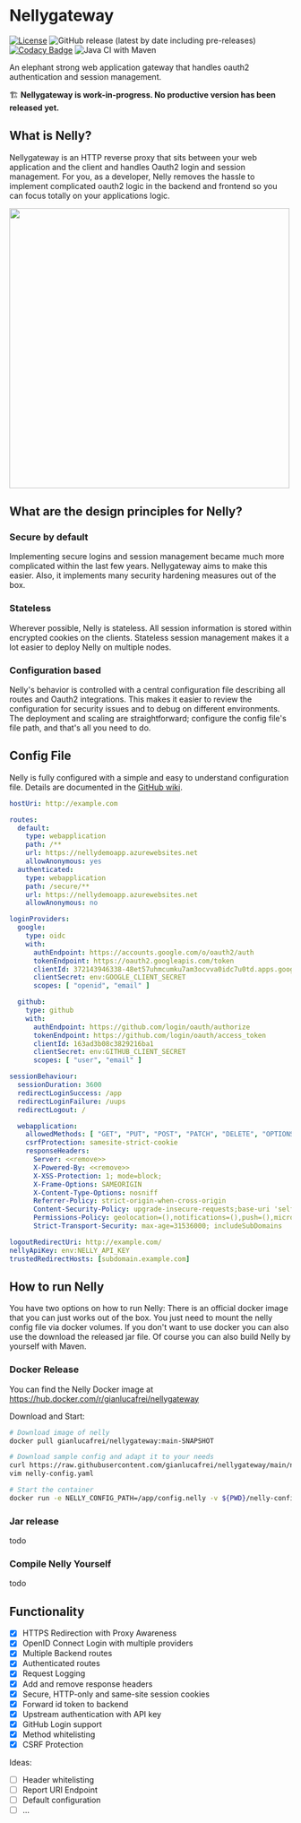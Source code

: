 # Nellygateway

[![License](https://img.shields.io/badge/License-Apache%202.0-blue.svg)](https://opensource.org/licenses/Apache-2.0)
![GitHub release (latest by date including pre-releases)](https://img.shields.io/github/v/release/gianlucafrei/nellygateway)
[![Codacy Badge](https://api.codacy.com/project/badge/Grade/5eaa206a103e4b28be9da2ba857d1653)](https://app.codacy.com/gh/gianlucafrei/nellygateway?utm_source=github.com&utm_medium=referral&utm_content=gianlucafrei/nellygateway&utm_campaign=Badge_Grade)
![Java CI with Maven](https://github.com/gianlucafrei/nellygateway/workflows/Java%20CI%20with%20Maven/badge.svg)

An elephant strong web application gateway that handles oauth2 authentication and session management.

🏗️ **Nellygateway is work-in-progress. No productive version has been released yet.**

## What is Nelly?

Nellygateway is an HTTP reverse proxy that sits between your web application and the client and handles Oauth2 login and session management. For you, as a developer, Nelly removes the hassle to implement complicated oauth2 logic in the backend and frontend so you can focus totally on your applications logic.

<img src="https://github.com/gianlucafrei/nellygateway/blob/main/doc/overview.png?raw=true" data-canonical-src="https://gyazo.com/eb5c5741b6a9a16c692170a41a49c858.png" width="500" />

## What are the design principles for Nelly?

### Secure by default

Implementing secure logins and session management became much more complicated within the last few years. Nellygateway aims to make this easier. Also, it implements many security hardening measures out of the box.

### Stateless

Wherever possible, Nelly is stateless. All session information is stored within encrypted cookies on the clients. Stateless session management makes it a lot easier to deploy Nelly on multiple nodes.

### Configuration based

Nelly's behavior is controlled with a central configuration file describing all routes and Oauth2 integrations. This makes it easier to review the configuration for security issues and to debug on different environments. The deployment and scaling are straightforward; configure the config file's file path, and that's all you need to do.

## Config File

Nelly is fully configured with a simple and easy to understand configuration file. Details are documented in the [GitHub wiki](https://github.com/gianlucafrei/nellygateway/wiki).

```yaml
hostUri: http://example.com

routes:
  default:
    type: webapplication
    path: /**
    url: https://nellydemoapp.azurewebsites.net
    allowAnonymous: yes
  authenticated:
    type: webapplication
    path: /secure/**
    url: https://nellydemoapp.azurewebsites.net
    allowAnonymous: no

loginProviders:
  google:
    type: oidc
    with:
      authEndpoint: https://accounts.google.com/o/oauth2/auth
      tokenEndpoint: https://oauth2.googleapis.com/token
      clientId: 372143946338-48et57uhmcumku7am3ocvva0idc7u0td.apps.googleusercontent.com
      clientSecret: env:GOOGLE_CLIENT_SECRET
      scopes: [ "openid", "email" ]

  github:
    type: github
    with:
      authEndpoint: https://github.com/login/oauth/authorize
      tokenEndpoint: https://github.com/login/oauth/access_token
      clientId: 163ad3b08c3829216ba1
      clientSecret: env:GITHUB_CLIENT_SECRET
      scopes: [ "user", "email" ]

sessionBehaviour:
  sessionDuration: 3600
  redirectLoginSuccess: /app
  redirectLoginFailure: /uups
  redirectLogout: /

  webapplication:
    allowedMethods: [ "GET", "PUT", "POST", "PATCH", "DELETE", "OPTIONS", "HEAD" ]
    csrfProtection: samesite-strict-cookie
    responseHeaders:
      Server: <<remove>>
      X-Powered-By: <<remove>>
      X-XSS-Protection: 1; mode=block;
      X-Frame-Options: SAMEORIGIN
      X-Content-Type-Options: nosniff
      Referrer-Policy: strict-origin-when-cross-origin
      Content-Security-Policy: upgrade-insecure-requests;base-uri 'self';object-src 'self'
      Permissions-Policy: geolocation=(),notifications=(),push=(),microphone=(),camera=(),speaker=(),vibrate=(),fullscreen=(),payment=(),usb=(),magnetometer=(),gyroscope=(),accelerometer=()
      Strict-Transport-Security: max-age=31536000; includeSubDomains

logoutRedirectUri: http://example.com/
nellyApiKey: env:NELLY_API_KEY
trustedRedirectHosts: [subdomain.example.com]
```

## How to run Nelly

You have two options on how to run Nelly: There is an official docker image that you can just works out of the box. You just need to mount the nelly config file via docker volumes. If you don't want to use docker you can also use the download the released jar file. Of course you can also build Nelly by yourself with Maven.

### Docker Release

You can find the Nelly Docker image at https://hub.docker.com/r/gianlucafrei/nellygateway

Download and Start:
```bash
# Download image of nelly
docker pull gianlucafrei/nellygateway:main-SNAPSHOT

# Download sample config and adapt it to your needs
curl https://raw.githubusercontent.com/gianlucafrei/nellygateway/main/nellygateway/sample-nelly-config.yaml >> nelly-config.yaml
vim nelly-config.yaml

# Start the container
docker run -e NELLY_CONFIG_PATH=/app/config.nelly -v ${PWD}/nelly-config.yaml:/app/config.nelly gianlucafrei/nellygateway:main-SNAPSHOT
```

### Jar release

todo

### Compile Nelly Yourself

todo

## Functionality

- [x] HTTPS Redirection with Proxy Awareness
- [x] OpenID Connect Login with multiple providers
- [x] Multiple Backend routes
- [x] Authenticated routes
- [x] Request Logging
- [x] Add and remove response headers
- [x] Secure, HTTP-only and same-site session cookies
- [x] Forward id token to backend
- [x] Upstream authentication with API key
- [x] GitHub Login support
- [x] Method whitelisting
- [x] CSRF Protection

Ideas:

- [ ] Header whitelisting
- [ ] Report URI Endpoint
- [ ] Default configuration
- [ ] ...
